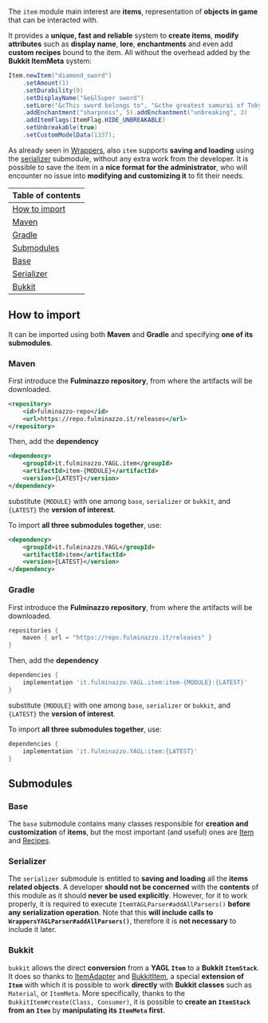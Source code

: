 The `item` module main interest are **items**,
representation of **objects in game** that can be interacted with.

It provides a **unique, fast and reliable** system to **create items**, **modify attributes** such as
**display name**, **lore**, **enchantments** and even add **custom recipes** bound to the item.
All without the overhead added by the **Bukkit ItemMeta** system:
```java
Item.newItem("diamond_sword")
    .setAmount(1)
    .setDurability(0)
    .setDisplayName("&e&lSuper sword")
    .setLore("&cThis sword belongs to", "&cthe greatest samurai of Tokyo")
    .addEnchantment("sharpness", 5).addEnchantment("unbreaking", 3)
    .addItemFlags(ItemFlag.HIDE_UNBREAKABLE)
    .setUnbreakable(true)
    .setCustomModelData(1337);
```

As already seen in [Wrappers](../wrappers), also `item` supports **saving and loading** using the [serializer](#serializer) submodule,
without any extra work from the developer. It is possible to save the item in a **nice format for the administrator**,
who will encounter no issue into **modifying and customizing it** to fit their needs.

| Table of contents               |
|---------------------------------|
| [How to import](#how-to-import) |
| [Maven](#maven)                 |
| [Gradle](#gradle)               |
| [Submodules](#submodules)       |
| [Base](#base)                   |
| [Serializer](#serializer)       |
| [Bukkit](#bukkit)               |

## How to import

It can be imported using both **Maven** and **Gradle** and specifying **one of its submodules**.

### Maven

First introduce the **Fulminazzo repository**, from where the artifacts will be downloaded.
```xml
<repository>
    <id>fulminazzo-repo</id>
    <url>https://repo.fulminazzo.it/releases</url>
</repository>
```

Then, add the **dependency**
```xml
<dependency>
    <groupId>it.fulminazzo.YAGL.item</groupId>
    <artifactId>item-{MODULE}</artifactId>
    <version>{LATEST}</version>
</dependency>
```
substitute `{MODULE}` with one among `base`, `serializer` or `bukkit`,
and `{LATEST}` the **version of interest**.

To import **all three submodules together**, use:
```xml
<dependency>
    <groupId>it.fulminazzo.YAGL</groupId>
    <artifactId>item</artifactId>
    <version>{LATEST}</version>
</dependency>
```

### Gradle

First introduce the **Fulminazzo repository**, from where the artifacts will be downloaded.
```groovy
repositories {
    maven { url = "https://repo.fulminazzo.it/releases" }
}
```

Then, add the **dependency**
```groovy
dependencies {
    implementation 'it.fulminazzo.YAGL.item:item-{MODULE}:{LATEST}'
}
```
substitute `{MODULE}` with one among `base`, `serializer` or `bukkit`,
and `{LATEST}` the **version of interest**.

To import **all three submodules together**, use:
```groovy
dependencies {
    implementation 'it.fulminazzo.YAGL:item:{LATEST}'
}
```

## Submodules

### Base

The `base` submodule contains many classes responsible for **creation and customization** of **items**,
but the most important (and useful) ones are [Item](../wiki/Item-For-Developers#items)
and [Recipes](../wiki/Item-For-Developers#recipes).

### Serializer

The `serializer` submodule is entitled to **saving and loading** all the **items related objects**.
A developer **should not be concerned** with the **contents** of this module as it should **never be used explicitly**.
However, for it to work properly, it is required to execute `ItemYAGLParser#addAllParsers()` **before any serialization operation**.
Note that this **will include calls to `WrappersYAGLParser#addAllParsers()`**,
therefore it is **not necessary** to include it later.

### Bukkit

`bukkit` allows the direct **conversion** from a **YAGL `Item`** to a **Bukkit `ItemStack`**.
It does so thanks to
[ItemAdapter](bukkit/src/main/java/it/fulminazzo/yagl/ItemAdapter.java) and
[BukkitItem](bukkit/src/main/java/it/fulminazzo/yagl/items/BukkitItem.java),
a special **extension of `Item`** with which it is possible to work **directly** with **Bukkit classes** such as
`Material`, or `ItemMeta`.
More specifically, thanks to the `BukkitItem#create(Class, Consumer)`, it is possible to **create an `ItemStack` from an `Item`**
by **manipulating its `ItemMeta` first**.
